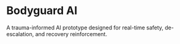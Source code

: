 # Bodyguard AI

A trauma-informed AI prototype designed for real-time safety, de-escalation, and recovery reinforcement.